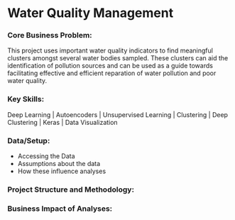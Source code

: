 # Water Quality Management

### Core Business Problem:
This project uses important water quality indicators to find meaningful clusters amongst several water bodies sampled. These clusters can aid the identification of pollution sources and can be used as a guide towards facilitating effective and efficient reparation of water pollution and poor water quality.

### Key Skills:
Deep Learning | Autoencoders | Unsupervised Learning | Clustering | Deep Clustering | Keras | Data Visualization

### Data/Setup:
- Accessing the Data
- Assumptions about the data
- How these influence analyses<br>

### Project Structure and Methodology:

### Business Impact of Analyses:




